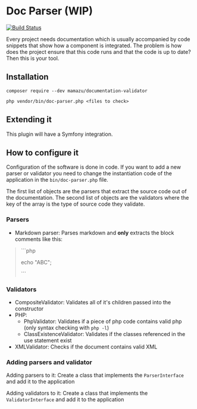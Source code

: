 # Doc Parser (WIP)
[![Build Status](https://travis-ci.org/mamazu/documentation-parser.svg?branch=master)](https://travis-ci.org/mamazu/documentation-parser)

Every project needs documentation which is usually accompanied by code snippets that show how a component is integrated. The problem is how does the project ensure that this code runs and that the code is up to date? Then this is your tool.

## Installation
`composer require --dev mamazu/documentation-validator`

`php vendor/bin/doc-parser.php <files to check>`

## Extending it
This plugin will have a Symfony integration.

## How to configure it
Configuration of the software is done in code. If you want to add a new parser or validator you need to change the instantiation code of the application in the `bin/doc-parser.php` file.

The first list of objects are the parsers that extract the source code out of the documentation. The second list of objects are the validators where the key of the array is the type of source code they validate.

### Parsers
* Markdown parser: Parses markdown and **only** extracts the block comments like this:
> \```php
>
>echo "ABC";
>
>\```

### Validators
* CompositeValidator: Validates all of it's children passed into the constructor
* PHP:
    * PhpValidator: Validates if a piece of php code contains valid php (only syntax checking with `php -l`)
    * ClassExistenceValidator: Validates if the classes referenced in the use statement exist
* XMLValidator: Checks if the document contains valid XML

### Adding parsers and validator
Adding parsers to it: Create a class that implements the `ParserInterface` and add it to the application

Adding validators to it: Create a class that implements the `ValidatorInterface` and add it to the application
